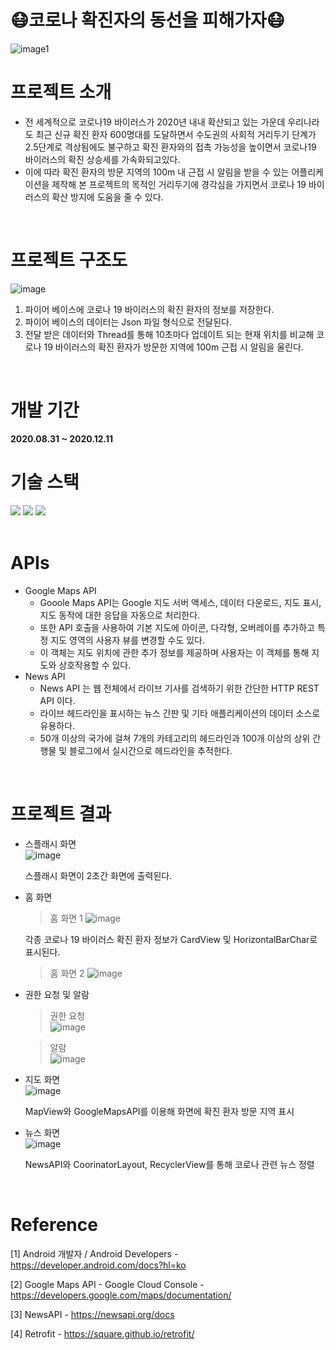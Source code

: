# :mask:코로나 확진자의 동선을 피해가자:mask:
![image1](https://github.com/user-attachments/assets/7ab9d6c6-c518-483b-87b9-cdace1d5adc8)

# 프로젝트 소개
* 전 세계적으로 코로나19 바이러스가 2020년 내내 확산되고 있는 가운데 우리나라도 최근 신규 확진 환자 600명대를 도달하면서 수도권의 사회적 거리두기 단계가 2.5단계로 격상됨에도 불구하고 확진 환자와의 접촉 가능성을 높이면서 코로나19 바이러스의 확진 상승세를 가속화되고있다.  
* 이에 따라 확진 환자의 방문 지역의 100m 내 근접 시 알림을 받을 수 있는 어플리케이션을 제작해 본 프로젝트의 목적인 거리두기에 경각심을 가지면서 코로나 19 바이러스의 확산 방지에 도움을 줄 수 있다.
<br>

# 프로젝트 구조도
![image](https://github.com/user-attachments/assets/f56b2444-a933-4a57-95fc-80ce4251f2bb)

1. 파이어 베이스에 코로나 19 바이러스의 확진 환자의 정보를 저장한다.  
2. 파이어 베이스의 데이터는 Json 파일 형식으로 전달된다.  
3. 전달 받은 데이터와 Thread를 통해 10초마다 업데이트 되는 현재 위치를 비교해 코로나 19 바이러스의 확진 환자가 방문한 지역에 100m 근접 시 알림을 울린다.  
<br>

# 개발 기간
<strong>2020.08.31 ~ 2020.12.11</strong>
<br>

# 기술 스택
<div>
  <img src="https://img.shields.io/badge/androidstudio-3DDC84?style=for-the-badge&logo=androidstudio&logoColor=white">
  <img src="https://img.shields.io/badge/Java-007396?style=for-the-badge&logo=Java&logoColor=white">
  <img src="https://img.shields.io/badge/firebase-DD2C00?style=for-the-badge&logo=firebase&logoColor=white">
</div>
<br>

# APIs
* Google Maps API
  *  Gooole Maps API는 Google 지도 서버 액세스, 데이터 다운로드, 지도 표시, 지도 동작에 대한 응답을 자동으로 처리한다.  
  *  또한 API 호출을 사용하여 기본 지도에 아이콘, 다각형, 오버레이를 추가하고 특정 지도 영역의 사용자 뷰를 변경할 수도 있다.  
  *  이 객체는 지도 위치에 관한 추가 정보를 제공하며 사용자는 이 객체를 통해 지도와 상호작용할 수 있다.
* News API
  * News API 는 웹 전체에서 라이브 기사를 검색하기 위한 간단한 HTTP REST API 이다.
  * 라이브 헤드라인을 표시하는 뉴스 간판 및 기타 애플리케이션의 데이터 소스로 유용하다.
  * 50개 이상의 국가에 걸쳐 7개의 카테고리의 헤드라인과 100개 이상의 상위 간행물 및 블로그에서 실시간으로 헤드라인을 추적한다.
<br>

# 프로젝트 결과
* 스플래시 화면  
  ![image](https://github.com/user-attachments/assets/eb91877c-31c2-4fa8-a64c-fe66d332480a)  

  스플래시 화면이 2초간 화면에 출력된다.

* 홈 화면
  > 홈 화면 1
  ![image](https://github.com/user-attachments/assets/3202b126-7419-4221-8cc5-77decb8663ac)  

  각종 코로나 19 바이러스 확진 환자 정보가 CardView 및 HorizontalBarChar로 표시된다.  

  > 홈 화면 2
  ![image](https://github.com/user-attachments/assets/04ab1566-69f7-4dac-809a-e56a82367a7c)

* 권한 요청 및 알람
  > 권한 요청  
  ![image](https://github.com/user-attachments/assets/d6ad06f8-3d6f-46f8-98ae-197710ef62c7)

  > 알람  
  ![image](https://github.com/user-attachments/assets/62507b59-c8e1-4169-8bc0-4780b5837a28)  
  
* 지도 화면  
  ![image](https://github.com/user-attachments/assets/b6dadfca-d3d1-4208-ba6c-98436bd06d81)

  MapView와 GoogleMapsAPI를 이용해 화면에 확진 환자 방문 지역 표시

* 뉴스 화면  
  ![image](https://github.com/user-attachments/assets/400cf637-5d3f-451b-a1ba-242d1bebfb38)

  NewsAPI와 CoorinatorLayout, RecyclerView를 통해 코로나 관련 뉴스 정렬
<br>

# Reference
[1] Android 개발자 / Android Developers - https://developer.android.com/docs?hl=ko

[2] Google Maps API - Google Cloud Console - https://developers.google.com/maps/documentation/

[3] NewsAPI - https://newsapi.org/docs

[4] Retrofit - https://square.github.io/retrofit/
